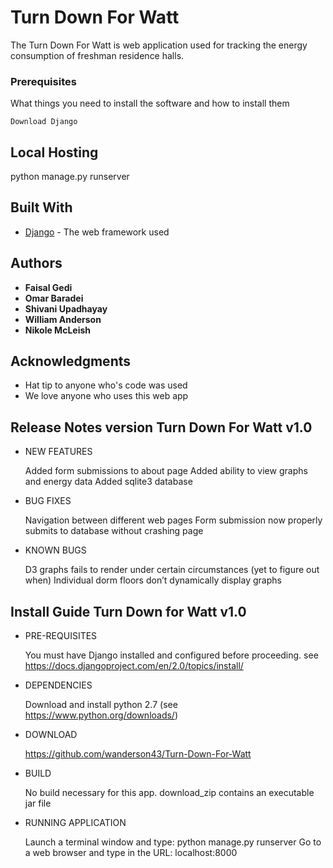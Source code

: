 # Turn Down For Watt

The Turn Down For Watt is web application used for tracking the energy consumption of freshman residence halls.

### Prerequisites

What things you need to install the software and how to install them

```
Download Django
```

## Local Hosting

python manage.py runserver


## Built With

* [Django](https://www.djangoproject.com/) - The web framework used

## Authors

* **Faisal Gedi** 
* **Omar Baradei**  
* **Shivani Upadhayay** 
* **William Anderson**
* **Nikole McLeish** 

## Acknowledgments

* Hat tip to anyone who's code was used
* We love anyone who uses this web app

## Release Notes version Turn Down For Watt v1.0
* NEW FEATURES 

	Added form submissions to about page
	Added ability to view graphs and energy data
	Added sqlite3 database
* BUG FIXES 

	Navigation between different web pages
	Form submission now properly submits to database without crashing page
* KNOWN BUGS 

	D3 graphs fails to render under certain circumstances (yet to figure out when)
	Individual dorm floors don’t dynamically display graphs

## Install Guide Turn Down for Watt v1.0
* PRE-REQUISITES

	You must have Django installed and configured before proceeding. see
	https://docs.djangoproject.com/en/2.0/topics/install/
* DEPENDENCIES

	Download and install python 2.7 (see https://www.python.org/downloads/)
* DOWNLOAD

	https://github.com/wanderson43/Turn-Down-For-Watt
* BUILD

	No build necessary for this app. download_zip contains an executable jar file
* RUNNING APPLICATION

	Launch a terminal window and type: python manage.py runserver
	Go to a web browser and type in the URL: localhost:8000
